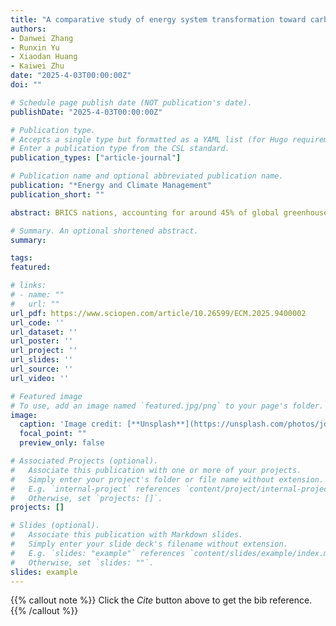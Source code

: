```yaml
---
title: "A comparative study of energy system transformation toward carbon neutrality in BRICS nations"
authors:
- Danwei Zhang
- Runxin Yu
- Xiaodan Huang
- Kaiwei Zhu
date: "2025-4-03T00:00:00Z"
doi: ""

# Schedule page publish date (NOT publication's date).
publishDate: "2025-4-03T00:00:00Z"

# Publication type.
# Accepts a single type but formatted as a YAML list (for Hugo requirements).
# Enter a publication type from the CSL standard.
publication_types: ["article-journal"]

# Publication name and optional abbreviated publication name.
publication: "*Energy and Climate Management"
publication_short: ""

abstract: BRICS nations, accounting for around 45% of global greenhouse gas emissions, have committed to reach carbon neutrality: Brazil and South Africa by 2050, China and Russia by 2060, and India by 2070. In this study, we use a computable general equilibrium model of the world economy to simulate energy system transformation pathways toward net zero, and compare their technological and economic implications. The results show that achieving carbon neutrality necessitates a significant increase in electrification and non-fossil fuel use, with 65% to 82% of energy to be supplied from renewables and 55% to 80% in form of electricity. The study also underscores the essential role of carbon capture and removal technologies, which are expected to contribute 27% to 64% of emission reductions after 2030 across BRICS. The mitigation costs vary by country, ranging from 250 to 390 USD per tonne of CO2 by the carbon neutrality year. Annual investments in the energy sector are projected to be equivalent to 0.8%–3.5% of GDP.

# Summary. An optional shortened abstract.
summary:

tags:
featured:

# links:
# - name: ""
#   url: ""
url_pdf: https://www.sciopen.com/article/10.26599/ECM.2025.9400002
url_code: ''
url_dataset: ''
url_poster: ''
url_project: ''
url_slides: ''
url_source: ''
url_video: ''

# Featured image
# To use, add an image named `featured.jpg/png` to your page's folder. 
image:
  caption: 'Image credit: [**Unsplash**](https://unsplash.com/photos/jdD8gXaTZsc)'
  focal_point: ""
  preview_only: false

# Associated Projects (optional).
#   Associate this publication with one or more of your projects.
#   Simply enter your project's folder or file name without extension.
#   E.g. `internal-project` references `content/project/internal-project/index.md`.
#   Otherwise, set `projects: []`.
projects: []

# Slides (optional).
#   Associate this publication with Markdown slides.
#   Simply enter your slide deck's filename without extension.
#   E.g. `slides: "example"` references `content/slides/example/index.md`.
#   Otherwise, set `slides: ""`.
slides: example
---
```


{{% callout note %}}
Click the *Cite* button above to get the bib reference.
{{% /callout %}}

